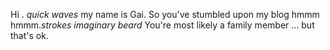 Hi . *quick waves* my name is Gai.
So you've stumbled upon my blog hmmm hmmm.*strokes imaginary beard*
You're most likely a family member  ... but that's ok.
